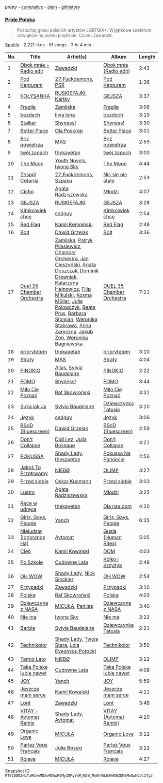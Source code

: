 pretty - [cumulative](/playlists/cumulative/37i9dQZF1DWUN8lkHHQsn9.md) - [plain](/playlists/plain/37i9dQZF1DWUN8lkHHQsn9) - [githistory](https://github.githistory.xyz/mackorone/spotify-playlist-archive/blob/main/playlists/plain/37i9dQZF1DWUN8lkHHQsn9)

### [Pride Polska](https://open.spotify.com/playlist/37i9dQZF1DWUN8lkHHQsn9)

> Posłuchaj głosu polskich artystów LGBTQIA+\. Wyjątkowe spektrum dźwięków na jednej playliście\. Cover: Zawadzki

[Spotify](https://open.spotify.com/user/spotify) - 2,221 likes - 51 songs - 3 hr 4 min

| No. | Title | Artist(s) | Album | Length |
|---|---|---|---|---|
| 1 | [Obok mnie \- Radio edit](https://open.spotify.com/track/0YhJgS3GaY3KXsww0gPOdW) | [Zawadzki](https://open.spotify.com/artist/5n9VtqOD2WpsEHeCdTCLKt) | [Obok mnie \(Radio edit\)](https://open.spotify.com/album/6m4H7cotFDKmd7dMqna8qO) | 2:42 |
| 2 | [Pod Kapturem](https://open.spotify.com/track/6G1l68r9FYheCv5gAFpFDG) | [27.Fuckdemons](https://open.spotify.com/artist/2FhI5QfUYl5iIlUog9HHEw), [PSR](https://open.spotify.com/artist/58HrJf2URKRHTdaB28FcLh) | [Pod Kapturem](https://open.spotify.com/album/02e776XtxYIbk1viSjeDqr) | 1:36 |
| 3 | [KOŁYSANKA](https://open.spotify.com/track/2kmLfIZzgWmizrH7RRpWEG) | [RUSKIEFAJKI](https://open.spotify.com/artist/5YRNJ1S5R6pJIeb7PHkyna), [Kartky](https://open.spotify.com/artist/7mC8Nb2rN3hM0v0bpxaMzL) | [GEJSZA](https://open.spotify.com/album/6KsYGi1glRMS3AsAvSAJNl) | 3:37 |
| 4 | [Fragile](https://open.spotify.com/track/677URO2eaUkEKpGeKq6Lds) | [Zamilska](https://open.spotify.com/artist/5spFDEIIv5V1yEHxIBStKH) | [Fragile](https://open.spotify.com/album/0A7DfszejiHBJaGH7VSkgj) | 3:06 |
| 5 | [bezdech](https://open.spotify.com/track/19TK1sdgx6H2l4uTl7Ti50) | [livia lena](https://open.spotify.com/artist/0eWYWLizN5us1MOF1rdyh9) | [bezdech](https://open.spotify.com/album/33FAfgaa5ZMKsJElVNO16R) | 3:19 |
| 6 | [Stalker](https://open.spotify.com/track/4WfWLe6Cue04oXW7okQhgw) | [Shyness!](https://open.spotify.com/artist/4qAVYs7aD1BMBRPn9dAKym) | [Shyness!](https://open.spotify.com/album/5zghhaw7NmCXcRcynyjkto) | 3:30 |
| 7 | [Better Place](https://open.spotify.com/track/2MlHGVbFRP1BUf0mP7Gm4p) | [Ola Poskrop](https://open.spotify.com/artist/2CJ1ODOHx6DhVpaDJaq6dy) | [Better Place](https://open.spotify.com/album/5Ky0KyEN3TAoM4Ub9u0brG) | 3:01 |
| 8 | [Bez powietrza](https://open.spotify.com/track/6BAkqxn8mtEU2AFqqt4Ti6) | [MAS](https://open.spotify.com/artist/7nMyiwlK2JwXR9FXBrOiuH) | [Bez powietrza](https://open.spotify.com/album/1FOtCixEJUWnKMEAMttUag) | 2:59 |
| 9 | [twój zapach](https://open.spotify.com/track/0irIpENIile1obCEpugDL1) | [thekayetan](https://open.spotify.com/artist/66XpA1oaejl7wkkhTJ1GbP) | [twój zapach](https://open.spotify.com/album/6p3kfcHv9XXnvY0yTMyq4K) | 3:00 |
| 10 | [The Moon](https://open.spotify.com/track/0OE1ohr4hpGd7icsVJ8W8g) | [Youth Novels](https://open.spotify.com/artist/3Mnsk5N6fdCc5svXTunb3D), [Iwona Skv](https://open.spotify.com/artist/5nGEwOuyd7RFe64eB0kWd8) | [The Moon](https://open.spotify.com/album/1zagFHQjBkeYbAQBTfcbsU) | 4:44 |
| 11 | [Zespół Cotarda](https://open.spotify.com/track/1ytF4G9s0S9PejbBUkAoYY) | [27.Fuckdemons](https://open.spotify.com/artist/2FhI5QfUYl5iIlUog9HHEw), [Szpaku](https://open.spotify.com/artist/0Wi2fADbhwXlPUWxBmzo99) | [Nic się nie stało](https://open.spotify.com/album/4jYXCwiIrr18L06VZjiidT) | 2:53 |
| 12 | [Cicho](https://open.spotify.com/track/2TOrUREtKTgIs3GO6ufiB0) | [Agata Radziszewska](https://open.spotify.com/artist/4mUA3fiuOqVdoejnwftkkA) | [Młodzi](https://open.spotify.com/album/3qB3nhievjivYCPPizraEG) | 4:07 |
| 13 | [GEJSZA](https://open.spotify.com/track/1f5HTAc76fgz4rMcs6dmKv) | [RUSKIEFAJKI](https://open.spotify.com/artist/5YRNJ1S5R6pJIeb7PHkyna) | [GEJSZA](https://open.spotify.com/album/6KsYGi1glRMS3AsAvSAJNl) | 3:28 |
| 14 | [Kimkolwiek chcę](https://open.spotify.com/track/3mpogytAIg8ctUvq9hg91i) | [sedguy](https://open.spotify.com/artist/0dKVhjeQK0F1tqd32emoPf) | [Kimkolwiek chcę](https://open.spotify.com/album/6QdVPvKhXhXRpPyxhLlJve) | 2:54 |
| 15 | [Red Flag](https://open.spotify.com/track/7CaxmQCb4APvMLQaVJhCTR) | [Kamil Kempiński](https://open.spotify.com/artist/4GUR4UKtbNQiAV2h5qV2df) | [Red Flag](https://open.spotify.com/album/5ogmBRaKh9KkVRZycRnP1u) | 2:48 |
| 16 | [Bolt](https://open.spotify.com/track/2cdwgNThDAVnQxqzPwtpSY) | [Dawid Grzelak](https://open.spotify.com/artist/5VjRKb301ZdGDhoiXPLV4c) | [Bolt](https://open.spotify.com/album/5Alc4ujo7Q3ISxeKd9gV62) | 3:36 |
| 17 | [Duel 35 Chamber Orchestra](https://open.spotify.com/track/3CMYL3nRaIIPN7kInmRZy5) | [Zamilska](https://open.spotify.com/artist/5spFDEIIv5V1yEHxIBStKH), [Patryk Piłasiewicz](https://open.spotify.com/artist/2j4TBbXIHH6qGqx9G7bYJO), [Chamber Orchestra](https://open.spotify.com/artist/1aMgsRyMOjklxOf80Ley9F), [Jan Cieszyński](https://open.spotify.com/artist/56SBcXfudvYb4rTdsXZKAo), [Agata Doszczak](https://open.spotify.com/artist/6rEMWX1OnDhseavIt6HuvC), [Dominik Drewniak](https://open.spotify.com/artist/59oImb1kKYMwjjexZxsFeJ), [Katarzyna Hejnowicz](https://open.spotify.com/artist/1txje25nHpf9q0hLb0PCyj), [Filip Mikulski](https://open.spotify.com/artist/0jcYHj9RFoNwx3in1eCeA5), [Kosma Müller](https://open.spotify.com/artist/6pNH9U1BwU274C8fJCFsZN), [Julia Polowczyk](https://open.spotify.com/artist/71MPlsVNg2hSRaNaKasfkT), [Beata Prus](https://open.spotify.com/artist/5xjLU3UmwaigK4LeWeKzRI), [Barbara Słomian](https://open.spotify.com/artist/77URrQS0BIpNIcZO2Sgb81), [Weronika Stabrawa](https://open.spotify.com/artist/7ekzgARFTMaUc7RKHKphFP), [Anna Zaryczna](https://open.spotify.com/artist/7K1crcEXeirFg8HE7ab341), [Jakub Zoń](https://open.spotify.com/artist/36yxLwof16SmVab7auYzrx), [Weronika Bagniewska](https://open.spotify.com/artist/6JfrZAtC5qgiX9DgYRYtb9) | [DUEL 35 Chamber Orchestra](https://open.spotify.com/album/2BH8azU0tqyYsxhTLt1sPd) | 7:11 |
| 18 | [priorytetem](https://open.spotify.com/track/1mFqDcaUxiLXNTKDLXyiWD) | [thekayetan](https://open.spotify.com/artist/66XpA1oaejl7wkkhTJ1GbP) | [priorytetem](https://open.spotify.com/album/0vRIm5pGMLhANYjfNcopGB) | 3:10 |
| 19 | [Straty](https://open.spotify.com/track/2zQ8tICZSaEpGe2twp2akq) | [MAS](https://open.spotify.com/artist/7nMyiwlK2JwXR9FXBrOiuH) | [Straty](https://open.spotify.com/album/3sxdd6lNRiAu3gUKktKcms) | 4:04 |
| 20 | [PINOKIO](https://open.spotify.com/track/4kvWYKebH6wY9lXlOdoTLf) | [Aljas](https://open.spotify.com/artist/6Vkhs9MXgzLQ88k1rMay1a), [Sylvia Baudelaire](https://open.spotify.com/artist/2aAx96PFuLYY2cpRXE5buF) | [PINOKIO](https://open.spotify.com/album/1INLSAXzlp4hktzm4lWM6l) | 2:22 |
| 21 | [FOMO](https://open.spotify.com/track/0N1JQHZEUbVqcgMryK9NpL) | [Shyness!](https://open.spotify.com/artist/4qAVYs7aD1BMBRPn9dAKym) | [FOMO](https://open.spotify.com/album/0cP9ZrJM3O7XSUdJVRXoLJ) | 3:44 |
| 22 | [Miło Cię Poznać](https://open.spotify.com/track/4ayliH4aYbnJf4MpXvsmlT) | [Raf Skowroński](https://open.spotify.com/artist/1alcdAcSxQfrx5GmgWAqGk) | [Miło Cię Poznać](https://open.spotify.com/album/61ONsroY4Ugr0vBfByDIri) | 3:31 |
| 23 | [Suka jak Ja](https://open.spotify.com/track/4VYuEsq0d7fjYBQyyCqP8d) | [Sylvia Baudelaire](https://open.spotify.com/artist/2aAx96PFuLYY2cpRXE5buF) | [Dziewczynka Tatusia](https://open.spotify.com/album/7F65SLLOJ5pCc7liw3dQHJ) | 3:10 |
| 24 | [Język](https://open.spotify.com/track/5h5TrSLkar8aMAyVx07bi6) | [sedguy](https://open.spotify.com/artist/0dKVhjeQK0F1tqd32emoPf) | [Język](https://open.spotify.com/album/4jXACqJX7PjEVuHV8SvEJn) | 3:06 |
| 25 | [BSoD \(Bluescreen\)](https://open.spotify.com/track/3Ry1yhZnlCYdwpiz3n2qat) | [Dawid Grzelak](https://open.spotify.com/artist/5VjRKb301ZdGDhoiXPLV4c) | [BSoD \(Bluescreen\)](https://open.spotify.com/album/2nUamr4mpMpj0ARF90cMag) | 2:59 |
| 26 | [Don't Collapse](https://open.spotify.com/track/11ZmWCdq4Jlvx7b5OVTmmP) | [Didi Lez](https://open.spotify.com/artist/6e37ehXKRAloIRP7cW8w0v), [Julia Bossque](https://open.spotify.com/artist/6mhPM4qRPEoFIz6AAZKj51) | [Don't Collapse](https://open.spotify.com/album/1FXhql6RzeIEdk790tOYBm) | 4:21 |
| 27 | [POKUSSA](https://open.spotify.com/track/3TCmVPkceNFsAWWKiKzGRB) | [Shady Lady](https://open.spotify.com/artist/1g0MOYlsQFn7If1Vp7o5L0), [thekayetan](https://open.spotify.com/artist/66XpA1oaejl7wkkhTJ1GbP) | [Pokussa Na Parkiecie](https://open.spotify.com/album/0rlVEb3I0UMhMGhPCmc0dv) | 2:56 |
| 28 | [Jakoś To Przetrwamy](https://open.spotify.com/track/29RGuw6jKWzMUBQvku0aoS) | [NIEBØ](https://open.spotify.com/artist/3jLSR7Z9iOyhSFBwQeS7es) | [OLIMP](https://open.spotify.com/album/0jR9aLfNRm2xWo7ymsxOEb) | 3:27 |
| 29 | [Przed siebie](https://open.spotify.com/track/5hqohFoXOJt3KO05HqBhy7) | [Oskar Kucmann](https://open.spotify.com/artist/6QCsE5n2rSQiqzKS2DSQJK) | [Przed siebie](https://open.spotify.com/album/08met7OFAeiVa1eiwRUiHi) | 3:03 |
| 30 | [Lustro](https://open.spotify.com/track/2HhqdIn5pplLm7wwDGnGLq) | [Agata Radziszewska](https://open.spotify.com/artist/4mUA3fiuOqVdoejnwftkkA) | [Młodzi](https://open.spotify.com/album/3qB3nhievjivYCPPizraEG) | 3:25 |
| 31 | [Ręce w udręce](https://open.spotify.com/track/4dEpsV9Rw64eVKe0ERUIsK) | [thekayetan](https://open.spotify.com/artist/66XpA1oaejl7wkkhTJ1GbP) | [Dla nas dom](https://open.spotify.com/album/6Rl3OmxvkuIQ4PBE9d5fNf) | 4:10 |
| 32 | [Girls, Gays, People](https://open.spotify.com/track/0hcEoARENUw9yAc4H7fr10) | [Yanch](https://open.spotify.com/artist/0cB5gHRy82zYYouDMeckVZ) | [Girls, Gays, People](https://open.spotify.com/album/4Chm1IYsC21b9Zevy8Vbr9) | 6:35 |
| 33 | [Nieludzie \(Ignorance Ha\)](https://open.spotify.com/track/0jS1ZL03A6dSpdhUz0T683) | [Avtomat](https://open.spotify.com/artist/2WtjfyhUnUtXa6xB2cHAnj) | [Gusła \(Human Rites\)](https://open.spotify.com/album/7LL8vd2QrpFTKSmnOe0DVX) | 5:05 |
| 34 | [Cień](https://open.spotify.com/track/7C7G5i9pHHjdPXGCu02oTJ) | [Kamil Kowalski](https://open.spotify.com/artist/0e06gUDSCntc3X6v8mL6kk) | [DOM](https://open.spotify.com/album/2PGFxvrz2d9GixdQRL8ziH) | 4:03 |
| 35 | [Po Szkole](https://open.spotify.com/track/1chndxFq6bSnakKnBO6UoU) | [Cudowne Lata](https://open.spotify.com/artist/0e3JhHef9mrLSetLvdbJxf) | [Kółko I Krzyżyk](https://open.spotify.com/album/1lTGKDGJZOFKBGwDKRU6ex) | 2:49 |
| 36 | [OH WOW](https://open.spotify.com/track/0Qplt3hpXfEIUFPwoBiv4K) | [Shady Lady](https://open.spotify.com/artist/1g0MOYlsQFn7If1Vp7o5L0), [Nick Sinckler](https://open.spotify.com/artist/3ioPp5l6NUnHUryHBoJHEK) | [OH WOW](https://open.spotify.com/album/0Z9kjE77CEY7cBz3oZ69hI) | 2:54 |
| 37 | [Przypadki](https://open.spotify.com/track/2fPkzFLaLi7ejMidEakhw2) | [Zawadzki](https://open.spotify.com/artist/5n9VtqOD2WpsEHeCdTCLKt) | [Przypadki](https://open.spotify.com/album/3zTSTlliW1LwlJTQHvBuCG) | 3:10 |
| 38 | [Polska](https://open.spotify.com/track/4duqZuqKqtxW0KM0TtxA2L) | [Raf Skowroński](https://open.spotify.com/artist/1alcdAcSxQfrx5GmgWAqGk) | [Polska](https://open.spotify.com/album/05iTzY6S2F3CVYL97LcnOR) | 4:03 |
| 39 | [Dziewczyna z NASA](https://open.spotify.com/track/253Y585hav2OJuy2gNp0vK) | [MICUŁA](https://open.spotify.com/artist/7GHCUyKOaUg7OE6l4pOpai), [Panilas](https://open.spotify.com/artist/50v7wSqTiWk0lHxax89jRa) | [Dziewczyna z NASA](https://open.spotify.com/album/1Ght8K533HO0VfaltfaFdX) | 3:40 |
| 40 | [Nie ma](https://open.spotify.com/track/3MFmVJjXCv6gQq5LkbMnqT) | [Iwona Skv](https://open.spotify.com/artist/5nGEwOuyd7RFe64eB0kWd8) | [Nie ma](https://open.spotify.com/album/51M4DQti8EHFtBk7vNmM1M) | 3:22 |
| 41 | [Barbie](https://open.spotify.com/track/2L2qDPcoGTL7AKC38BTr0l) | [Sylvia Baudelaire](https://open.spotify.com/artist/2aAx96PFuLYY2cpRXE5buF) | [Dziewczynka Tatusia](https://open.spotify.com/album/7F65SLLOJ5pCc7liw3dQHJ) | 2:21 |
| 42 | [Technikolor](https://open.spotify.com/track/3vLyOAz1K81lxoIlKzwmAt) | [Shady Lady](https://open.spotify.com/artist/1g0MOYlsQFn7If1Vp7o5L0), [Twoja Stara](https://open.spotify.com/artist/1UmoEzwpL135ejsMxsWpKZ), [Lola Eyeonyou Potocki](https://open.spotify.com/artist/2C8FVoqy4jl5YFhDTTwofP) | [Technikolor](https://open.spotify.com/album/2sSazPeOiKE4nclKDMaZqc) | 3:50 |
| 43 | [Tamto Lato](https://open.spotify.com/track/6EEZGOaQrpIA8ItnjkxfFc) | [NIEBØ](https://open.spotify.com/artist/3jLSR7Z9iOyhSFBwQeS7es) | [OLIMP](https://open.spotify.com/album/0jR9aLfNRm2xWo7ymsxOEb) | 3:12 |
| 44 | [Taką Polskę lubię nawet](https://open.spotify.com/track/6sQG5iHLckuLzX1unBIRD1) | [Cudowne Lata](https://open.spotify.com/artist/0e3JhHef9mrLSetLvdbJxf) | [Taką Polskę lubię nawet](https://open.spotify.com/album/72jTsjvMjNn2xH1Ye9T3ER) | 4:08 |
| 45 | [JOY](https://open.spotify.com/track/0UuGEWNj6aiWTtCujOGozw) | [Yanch](https://open.spotify.com/artist/0cB5gHRy82zYYouDMeckVZ) | [JOY](https://open.spotify.com/album/4rYwfcRtfdG95A0kBVH9Oj) | 5:59 |
| 46 | [Jeszcze mam serce](https://open.spotify.com/track/5MJ1xR7rF7LUvCy3sZpUJw) | [Kamil Kowalski](https://open.spotify.com/artist/0e06gUDSCntc3X6v8mL6kk) | [Jeszcze mam serce](https://open.spotify.com/album/3iYrUbgIpYz5yZUis0Z7Ow) | 4:11 |
| 47 | [Lont](https://open.spotify.com/track/0MoOrK9oPDCDhj3qz0iIR5) | [Zawadzki](https://open.spotify.com/artist/5n9VtqOD2WpsEHeCdTCLKt) | [Lont](https://open.spotify.com/album/59UAE7TDoS7iiBqiIa6LmX) | 3:48 |
| 48 | [VITAY \- Avtomat Remix](https://open.spotify.com/track/5ZMOiaSKA0IQiXst5orqKR) | [Shady Lady](https://open.spotify.com/artist/1g0MOYlsQFn7If1Vp7o5L0), [Avtomat](https://open.spotify.com/artist/2WtjfyhUnUtXa6xB2cHAnj) | [VITAY \(Avtomat Remix\)](https://open.spotify.com/album/0RUK6e7Weucvg7AmeKYp6s) | 4:10 |
| 49 | [Organic Love](https://open.spotify.com/track/6X4IRCLajdsOARXdefbv4m) | [MICUŁA](https://open.spotify.com/artist/7GHCUyKOaUg7OE6l4pOpai) | [Organic Love](https://open.spotify.com/album/7wiEOdACTzjmwGtG8hIWWX) | 3:12 |
| 50 | [Parlez Vous Francais](https://open.spotify.com/track/1xQkNNDv2MpPpVDNcnFx32) | [Julia Bosski](https://open.spotify.com/artist/38qVvJz4fyKJhg08RqHhL2) | [Parlez Vous Francais](https://open.spotify.com/album/2M8QV57i0i2GKoWe8ziAXA) | 3:22 |
| 51 | [Rojava](https://open.spotify.com/track/1JFGEjYNN1gUHBXWuwsATW) | [MICUŁA](https://open.spotify.com/artist/7GHCUyKOaUg7OE6l4pOpai) | [Rojava](https://open.spotify.com/album/1xHgpZuHmlOATKtuOIsT0L) | 4:27 |

Snapshot ID: `MTY1ODQ3NzYxMCwwMDAwMDAwMGMyZGMyYmRjNDBjMmNhNWJmNWQ0ZDM5MmQwN2JlZTg2`
